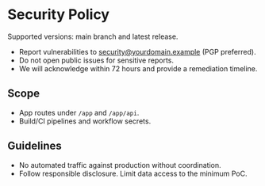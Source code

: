 # Security Policy

Supported versions: main branch and latest release.

- Report vulnerabilities to security@yourdomain.example (PGP preferred).
- Do not open public issues for sensitive reports.
- We will acknowledge within 72 hours and provide a remediation timeline.

## Scope
- App routes under `/app` and `/app/api`.
- Build/CI pipelines and workflow secrets.

## Guidelines
- No automated traffic against production without coordination.
- Follow responsible disclosure. Limit data access to the minimum PoC.
